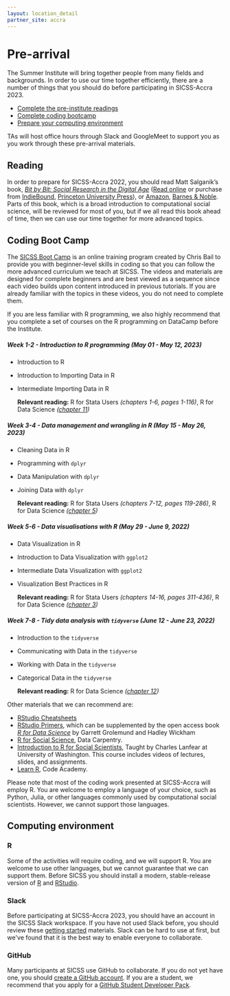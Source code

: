 ```yaml
---
layout: location_detail
partner_site: accra
---
```


# Pre-arrival

The Summer Institute will bring together people from many fields and backgrounds. In order to use our time together efficiently, there are a number of things that you should do before participating in SICSS-Accra 2023.

- [Complete the pre-institute readings](#reading)
- [Complete coding bootcamp](#coding-boot-camp)
- [Prepare your computing environment](#computing-environment)

TAs will host office hours through Slack and GoogleMeet to support you as you work through these pre-arrival materials.

## Reading

In order to prepare for SICSS-Accra 2022, you should read Matt Salganik’s book, *[Bit by Bit: Social Research in the Digital Age](http://www.bitbybitbook.com)* ([Read online](https://www.bitbybitbook.com/en/1st-ed/preface/) or purchase from [IndieBound](https://www.indiebound.org/book/9780691158648), [Princeton University Press](https://press.princeton.edu/books/paperback/9780691196107/bit-by-bit)), or [Amazon](https://www.amazon.com/Bit-Social-Research-Digital-Age/dp/0691158649), [Barnes & Noble](https://www.barnesandnoble.com/w/bit-by-bit-matthew-salganik/1125483924). Parts of this book, which is a broad introduction to computational social science, will be reviewed for most of you, but if we all read this book ahead of time, then we can use our time together for more advanced topics.

## Coding Boot Camp

The [SICSS Boot Camp](https://sicss.io/boot_camp) is an online training program created by Chris Bail to provide you with beginner-level skills in coding so that you can follow the more advanced curriculum we teach at SICSS. The videos and materials are designed for complete beginners and are best viewed as a sequence since each video builds upon content introduced in previous tutorials. If you are already familiar with the topics in these videos, you do not need to complete them.

If you are less familiar with R programming, we also highly recommend that you complete a set of courses on the R programming on DataCamp before the Institute. 

##### Week 1-2 - Introduction to R programming (May 01 - May 12, 2023)

- Introduction to R
- Introduction to Importing Data in R
- Intermediate Importing Data in R


    **Relevant reading:** R for Stata Users _(chapters 1-6, pages 1-116)_, R for Data Science _(<a href='https://r4ds.had.co.nz/data-import.html' target='_blank'>chapter 11</a>)_

##### Week 3-4 - Data management and wrangling in R (May 15 - May 26, 2023)

- Cleaning Data in R
- Programming with `dplyr`
- Data Manipulation with `dplyr`
- Joining Data with `dplyr`
 
    **Relevant reading:** R for Stata Users _(chapters 7-12, pages 119-286)_, R for Data Science _(<a href='https://r4ds.had.co.nz/transform.html' target='_blank'>chapter 5</a>)_
    
##### Week 5-6 - Data visualisations with R (May 29 - June 9, 2022)

- Data Visualization in R
- Introduction to Data Visualization with `ggplot2`
- Intermediate Data Visualization with `ggplot2`
- Visualization Best Practices in R

    **Relevant reading:** R for Stata Users _(chapters 14-16, pages 311-436)_, R for Data Science _(<a href='https://r4ds.had.co.nz/data-visualisation.html' target='_blank'>chapter 3</a>)_

##### Week 7-8 - Tidy data analysis with `tidyverse` (June 12 - June 23, 2022)

- Introduction to the `tidyverse`
- Communicating with Data in the `tidyverse`
- Working with Data in the `tidyverse`
- Categorical Data in the `tidyverse`

  **Relevant reading:** R for Data Science _(<a href='https://r4ds.had.co.nz/tidy-data.html' target='_blank'>chapter 12</a>)_

Other materials that we can recommend are:
- [RStudio Cheatsheets](https://www.rstudio.com/resources/cheatsheets/)
- [RStudio Primers](https://rstudio.cloud/learn/primers), which can be supplemented by the open access book _[R for Data Science](https://r4ds.had.co.nz/)_ by Garrett Grolemund and Hadley Wickham
- [R for Social Science](https://datacarpentry.org/r-socialsci/), Data Carpentry.  
- [Introduction to R for Social Scientists](https://clanfear.github.io/CSSS508/), Taught by Charles Lanfear at University of Washington. This course includes videos of lectures, slides, and assignments.
- [Learn R](https://www.codecademy.com/learn/learn-r), Code Academy.

Please note that most of the coding work presented at SICSS-Accra will employ R. You are welcome to employ a language of your choice, such as Python, Julia, or other languages commonly used by computational social scientists. However, we cannot support those languages.



## Computing environment

### R

Some of the activities will require coding, and we will support R. You are welcome to use other languages, but we cannot guarantee that we can support them. Before SICSS you should install a modern, stable-release version of [R](https://www.r-project.org/) and [RStudio](https://rstudio.com/products/rstudio/download/).


### Slack

Before participating at SICSS-Accra 2023, you should have an account in the SICSS Slack workspace.  If you have not used Slack before, you should review these [getting started](https://slack.com/help/categories/360000049043-Getting-started) materials.  Slack can be hard to use at first, but we've found that it is the best way to enable everyone to collaborate.

### GitHub

Many participants at SICSS use GitHub to collaborate. If you do not yet have one, you should [create a GitHub account](https://github.com/join). If you are a student, we recommend that you apply for a [GitHub Student Developer Pack](https://education.github.com/pack).
